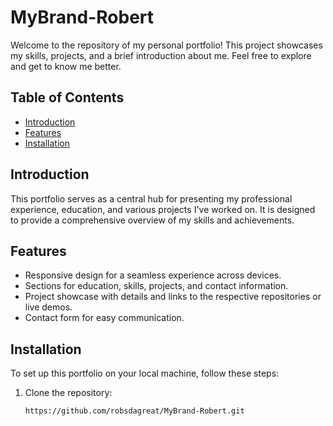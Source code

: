 # MyBrand-Robert

Welcome to the repository of my personal portfolio! This project showcases my skills, projects, and a brief introduction about me. Feel free to explore and get to know me better.

## Table of Contents

- [Introduction](#introduction)
- [Features](#features)
- [Installation](#installation)

## Introduction

This portfolio serves as a central hub for presenting my professional experience, education, and various projects I've worked on. It is designed to provide a comprehensive overview of my skills and achievements.

## Features

- Responsive design for a seamless experience across devices.
- Sections for education, skills, projects, and contact information.
- Project showcase with details and links to the respective repositories or live demos.
- Contact form for easy communication.

## Installation

To set up this portfolio on your local machine, follow these steps:

1. Clone the repository:

   ```bash
   https://github.com/robsdagreat/MyBrand-Robert.git
